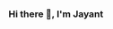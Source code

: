 ### Hi there 👋, I'm Jayant



<!--
## Data Enthusiast
**Jayant-Projects/Jayant-Projects** is a ✨ _special_ ✨ repository because its `README.md` (this file) appears on your GitHub profile.

Here are some ideas to get you started:

* 🔭 I’m currently working on ...
. 🌱 I’m currently learning Power BI, Excel, My SQL, Python
- 👯 I’m looking to collaborate on ...
- 🤔 I’m looking for help with ...
- 💬 Ask me about ...
 📫 How to reach me: analytics.jayant@gmail.com
- 😄 Pronouns: ...
- ⚡ Fun fact: A mechanical engineer & Defence Aspirant turned into an IT Professional
-->
